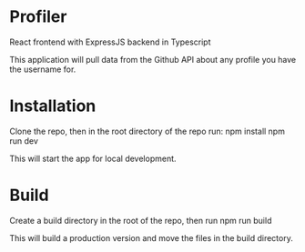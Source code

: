 # Profiler
React frontend with ExpressJS backend in Typescript

This application will pull data from the Github API about any profile you have the username for.

# Installation
Clone the repo, then in the root directory of the repo run:
npm install
npm run dev

This will start the app for local development.

# Build
Create a build directory in the root of the repo, then run
npm run build

This will build a production version and move the files in the build directory.
